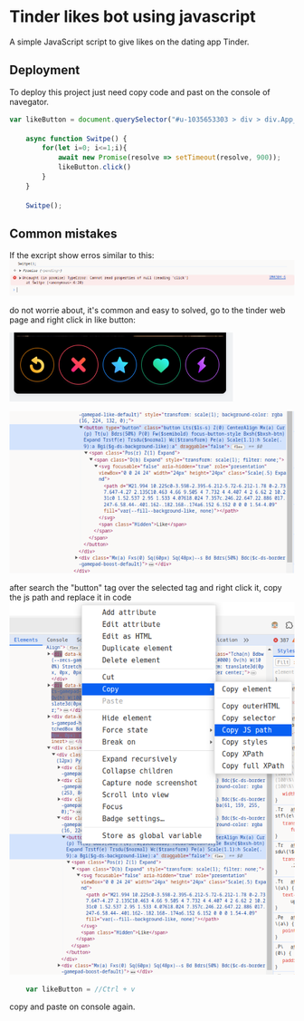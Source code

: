 
# Tinder likes bot using javascript

A simple JavaScript script to give likes on the dating app Tinder.

## Deployment

To deploy this project just need copy code and past on the console of navegator.

```JavaScript
var likeButton = document.querySelector("#u-1035653303 > div > div.App__body.H\\(100\\%\\).Pos\\(r\\).Z\\(0\\) > div > main > div.H\\(100\\%\\) > div > div > div.Mt\\(a\\).Px\\(4px\\)--s.Pos\\(r\\).Expand.H\\(--recs-card-height\\)--ml.Maw\\(--recs-card-width\\)--ml > div.recsCardboard__cardsContainer.H\\(100\\%\\).Pos\\(r\\).Z\\(1\\) > div > div.Pos\\(a\\).B\\(0\\).Iso\\(i\\).W\\(100\\%\\).Start\\(0\\).End\\(0\\) > div > div.Mx\\(a\\).Fxs\\(0\\).Sq\\(70px\\).Sq\\(60px\\)--s.Bd.Bdrs\\(50\\%\\).Bdc\\(\\$c-ds-border-gamepad-like-default\\) > button")

    async function Switpe() {
        for(let i=0; i<=1;i){
            await new Promise(resolve => setTimeout(resolve, 900));
            likeButton.click()
        }
    }

    Switpe();
```

## Common mistakes

If the excript show erros similar to this:
![Tinder Buttons Screenshot](./screenshots/mistake-1.png)

do not worrie about, it's common and easy to solved, go to the tinder web page and right click in like button:

![Tinder Buttons Screenshot](./screenshots/tinderButtons.png)

![Button Inspect Screenshot](./screenshots/button-inspect.png)

after search the "button" tag over the selected tag and right click it, copy the js path and replace it in code
![Button Inspect Screenshot](./screenshots/button-js-path.png)

```JavaScript
    var likeButton = //Ctrl + v
```
copy and paste on console again.